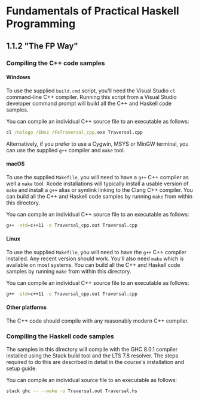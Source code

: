 # Fundamentals of Practical Haskell Programming

## 1.1.2 "The FP Way"

### Compiling the C++ code samples

#### Windows

To use the supplied `build.cmd` script, you'll need the Visual Studio `cl` command-line C++ compiler. Running this script from a Visual Studio developer command prompt will build all the C++ and Haskell code samples.

You can compile an individual C++ source file to an executable as follows:

```cmd
cl /nologo /EHsc /FeTraversal_cpp.exe Traversal.cpp
```

Alternatively, if you prefer to use a Cygwin, MSYS or MinGW terminal, you can use the supplied `g++` compiler and `make` tool.

#### macOS

To use the supplied `Makefile`, you will need to have a `g++` C++ compiler as well a `make` tool. Xcode installations will typically install a usable version of `make` and install a `g++` alias or symlink linking to the Clang C++ compiler. You can build all the C++ and Haskell code samples by running `make` from within this directory.

You can compile an individual C++ source file to an executable as follows:

```bash
g++ -std=c++11 -o Traversal_cpp.out Traversal.cpp
```

#### Linux

To use the supplied `Makefile`, you will need to have the `g++` C++ compiler installed. Any recent version should work. You'll also need `make` which is available on most systems. You can build all the C++ and Haskell code samples by running `make` from within this directory.

You can compile an individual C++ source file to an executable as follows:

```bash
g++ -std=c++11 -o Traversal_cpp.out Traversal.cpp
```

#### Other platforms

The C++ code should compile with any reasonably modern C++ compiler.

### Compiling the Haskell code samples

The samples in this directory will compile with the GHC 8.0.1 compiler installed using the Stack build tool and the LTS 7.8 resolver. The steps required to do this are described in detail in the course's installation and setup guide.

You can compile an individual source file to an executable as follows:

```bash
stack ghc -- --make -o Traversal.out Traversal.hs
```

